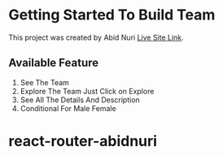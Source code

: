 # Getting Started To Build Team

This project was created by Abid Nuri [Live Site Link](https://quizzical-mayer-3e11c9.netlify.app/).

## Available Feature
1. See The Team
2. Explore The Team Just Click on Explore
3. See All The Details And Description
4. Conditional For Male Female
# react-router-abidnuri
